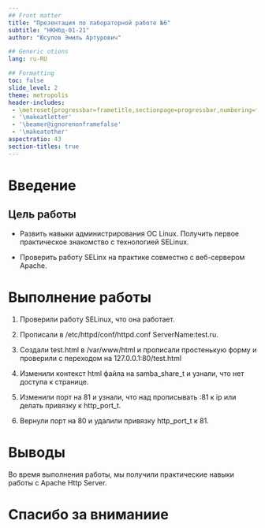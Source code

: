 ```yaml
---
## Front matter
title: "Презентация по лабораторной работе №6"
subtitle: "НКНбд-01-21"
author: "Юсупов Эмиль Артурович"

## Generic otions
lang: ru-RU

## Formatting
toc: false
slide_level: 2
theme: metropolis
header-includes: 
 - \metroset{progressbar=frametitle,sectionpage=progressbar,numbering=fraction}
 - '\makeatletter'
 - '\beamer@ignorenonframefalse'
 - '\makeatother'
aspectratio: 43
section-titles: true
---
```


# Введение

## Цель работы

- Развить навыки администрирования ОС Linux. Получить первое практическое знакомство с технологией SELinux.

- Проверить работу SELinx на практике совместно с веб-сервером Apache.

# Выполнение работы

1. Проверили работу SELinux, что она работает.

2. Прописали в /etc/httpd/conf/httpd.conf ServerName:test.ru.

3. Создали test.html в /var/www/html и прописали простенькую форму и проверили с переходом на 127.0.0.1:80/test.html

4. Изменили контекст html файла на samba_share_t и узнали, что нет доступа к странице.

5. Изменили порт на 81 и узнали, что над прописывать :81 к ip или делать привязку к http_port_t.

6. Вернули порт на 80 и удалили привязку http_port_t к 81.

# Выводы

Во время выполнения работы, мы получили практические навыки работы с Apache Http Server.

# Спасибо за вниманиие